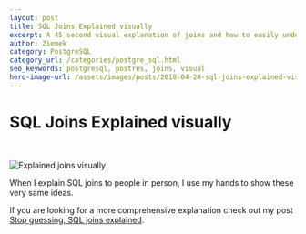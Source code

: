 ```yaml
---
layout: post
title: SQL Joins Explained visually
excerpt: A 45 second visual explanation of joins and how to easily understand them.
author: Ziemek
category: PostgreSQL
category_url: /categories/postgre_sql.html
seo_keywords: postgresql, postres, joins, visual
hero-image-url: /assets/images/posts/2018-04-20-sql-joins-explained-visually/jungwoo-hong-112133-unsplash.jpg
---
```


# SQL Joins Explained visually

<br>

![Explained joins visually](/assets/images/posts/2018-04-20-sql-joins-explained-visually/SQL-JOIN-animated.gif)

When I explain SQL joins to people in person, I use my hands to show these very same ideas.

If you are looking for a more comprehensive explanation check out my post [Stop guessing, SQL joins explained](/ "Stop guessing, SQL joins explained").